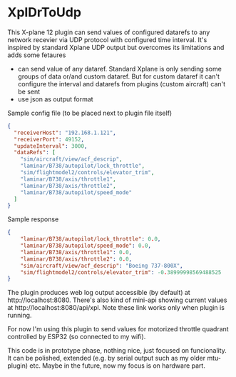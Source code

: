 # XplDrToUdp

This X-plane 12 plugin can send values of configured datarefs to any network recevier via UDP protocol with configured time interval.
It's inspired by standard Xplane UDP output but overcomes its limitations and adds some fetaures

- can send value of any dataref. Standard Xplane is only sending some groups of data or/and custom dataref. But for custom dataref it can't configure the interval and datarefs from plugins (custom aircraft) can't be sent
- use json as output format

Sample config file (to be placed next to plugin file itself)
```json
{
  "receiverHost": "192.168.1.121",
  "receiverPort": 49152,
  "updateInterval": 3000,
  "dataRefs": [
    "sim/aircraft/view/acf_descrip",
    "laminar/B738/autopilot/lock_throttle",
    "sim/flightmodel2/controls/elevator_trim",
    "laminar/B738/axis/throttle1",
    "laminar/B738/axis/throttle2",
    "laminar/B738/autopilot/speed_mode"
  ]
}
```

Sample response
```json
{
    "laminar/B738/autopilot/lock_throttle": 0.0,
    "laminar/B738/autopilot/speed_mode": 0.0,
    "laminar/B738/axis/throttle1": 0.0,
    "laminar/B738/axis/throttle2": 0.0,
    "sim/aircraft/view/acf_descrip": "Boeing 737-800X",
    "sim/flightmodel2/controls/elevator_trim": -0.38999998569488525
}
```

The plugin produces web log output accessible (by default) at http://localhost:8080.
There's also kind of mini-api showing current values at http://localhost:8080/api/xpl.
Note these link works only when plugin is running.

For now I'm using this plugin to send values for motorized throttle quadrant  controlled by ESP32 (so connected to my wifi).

This code is in prototype phase, nothing nice, just focused on funcionality. It can be polished, extended (e.g. by serial output such as my older mtu-plugin) etc. Maybe in the future, now my focus is on hardware part.
